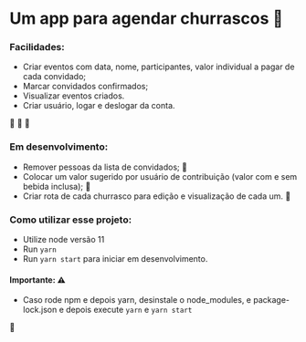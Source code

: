 # Um app para agendar churrascos :meat_on_bone:

### Facilidades:

- Criar eventos com data, nome, participantes, valor individual a pagar de cada convidado;
- Marcar convidados confirmados;
- Visualizar eventos criados.
- Criar usuário, logar e deslogar da conta.

:construction: :construction: :construction:

### Em desenvolvimento:

- Remover pessoas da lista de convidados; :construction:
- Colocar um valor sugerido por usuário de contribuição (valor com e sem bebida inclusa); :construction:
- Criar rota de cada churrasco para edição e visualização de cada um. :construction:

### Como utilizar esse projeto:

- Utilize node versão 11
- Run `yarn`
- Run `yarn start` para iniciar em desenvolvimento.

#### Importante: :warning:

- Caso rode npm e depois yarn, desinstale o node_modules, e package-lock.json e depois execute `yarn` e `yarn start`

:poultry_leg: